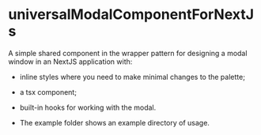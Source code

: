# universalModalComponentForNextJs

A simple shared component in the wrapper pattern for designing a modal window in an NextJS application with:
- inline styles where you need to make minimal changes to the palette;
- a tsx component;
- built-in hooks for working with the modal.

- The example folder shows an example directory of usage.
